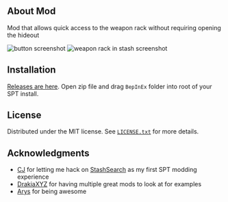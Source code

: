 ## About Mod

Mod that allows quick access to the weapon rack without requiring opening the hideout

![button screenshot](Screenshots/button.png) ![weapon rack in stash screenshot](Screenshots/weapon_rack.png)

## Installation

[Releases are here](https://github.com/mpstark/SPT-QuickWeaponRackAccess/releases). Open zip file and drag `BepInEx` folder into root of your SPT install.

## License

Distributed under the MIT license. See [`LICENSE.txt`](LICENSE.txt) for more details.

## Acknowledgments

- [CJ](https://github.com/CJ-SPT) for letting me hack on [StashSearch](https://github.com/CJ-SPT/StashSearch) as my first SPT modding experience
- [DrakiaXYZ](https://github.com/DrakiaXYZ) for having multiple great mods to look at for examples
- [Arys](https://github.com/Nympfonic) for being awesome
